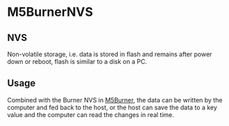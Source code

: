 # M5BurnerNVS

## NVS

Non-volatile storage, i.e. data is stored in flash and remains after power down or reboot, flash is similar to a disk on a PC.

## Usage

Combined with the Burner NVS in [M5Burner](https://docs.m5stack.com/en/download), the data can be written by the computer and fed back to the host, or the host can save the data to a key value and the computer can read the changes in real time.
